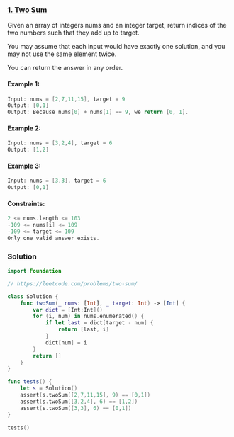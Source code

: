 ### [1. Two Sum](https://leetcode.com/problems/two-sum/)

Given an array of integers nums and an integer target, return indices of the two numbers such that they add up to target.

You may assume that each input would have exactly one solution, and you may not use the same element twice.

You can return the answer in any order.

#### Example 1:
```swift
Input: nums = [2,7,11,15], target = 9
Output: [0,1]
Output: Because nums[0] + nums[1] == 9, we return [0, 1].
```

#### Example 2:
```swift
Input: nums = [3,2,4], target = 6
Output: [1,2]
```

#### Example 3:
```swift
Input: nums = [3,3], target = 6
Output: [0,1]
```

#### Constraints:
```swift
2 <= nums.length <= 103
-109 <= nums[i] <= 109
-109 <= target <= 109
Only one valid answer exists.
```

### Solution
```swift
import Foundation

// https://leetcode.com/problems/two-sum/

class Solution {
    func twoSum(_ nums: [Int], _ target: Int) -> [Int] {
        var dict = [Int:Int]()
        for (i, num) in nums.enumerated() {
            if let last = dict[target - num] {
                return [last, i]
            }
            dict[num] = i
        }
        return []
    }
}

func tests() {
    let s = Solution()
    assert(s.twoSum([2,7,11,15], 9) == [0,1])
    assert(s.twoSum([3,2,4], 6) == [1,2])
    assert(s.twoSum([3,3], 6) == [0,1])
}

tests()
```

